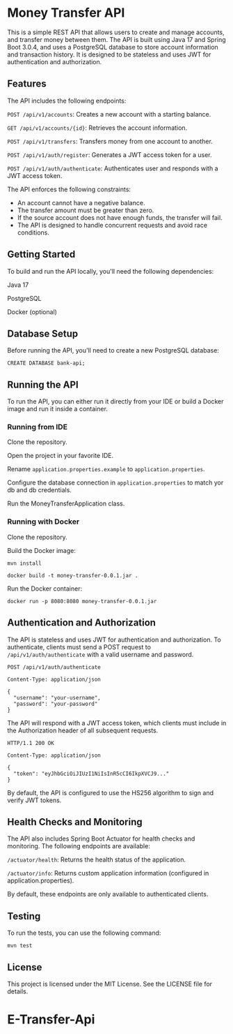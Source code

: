 # Money Transfer API
This is a simple REST API that allows users to create and manage accounts, and transfer money between them. 
The API is built using Java 17 and Spring Boot 3.0.4, and uses a PostgreSQL database to store account information and transaction history. 
It is designed to be stateless and uses JWT for authentication and authorization.

## Features
The API includes the following endpoints:

`POST /api/v1/accounts`: Creates a new account with a starting balance.

`GET /api/v1/accounts/{id}`: Retrieves the account information.

`POST /api/v1/transfers`: Transfers money from one account to another.

`POST /api/v1/auth/register`: Generates a JWT access token for a user.

`POST /api/v1/auth/authenticate`: Authenticates user and responds with a JWT access token.

The API enforces the following constraints:

- An account cannot have a negative balance.
- The transfer amount must be greater than zero.
- If the source account does not have enough funds, the transfer will fail.
- The API is designed to handle concurrent requests and avoid race conditions.

## Getting Started
To build and run the API locally, you'll need the following dependencies:

Java 17

PostgreSQL

Docker (optional)

## Database Setup

Before running the API, you'll need to create a new PostgreSQL database:

```
CREATE DATABASE bank-api;
```

## Running the API
To run the API, you can either run it directly from your IDE or build a Docker image and run it inside a container.

### Running from IDE
Clone the repository.

Open the project in your favorite IDE.

Rename `application.properties.example` to `application.properties`.

Configure the database connection in `application.properties` to match yor db and db credentials.

Run the MoneyTransferApplication class.

### Running with Docker

Clone the repository.

Build the Docker image:

```
mvn install

docker build -t money-transfer-0.0.1.jar .
```
Run the Docker container:
```
docker run -p 8080:8080 money-transfer-0.0.1.jar
```
## Authentication and Authorization

The API is stateless and uses JWT for authentication and authorization. 
To authenticate, clients must send a POST request to `/api/v1/auth/authenticate` with a valid username and password. 

```
POST /api/v1/auth/authenticate

Content-Type: application/json

{
  "username": "your-username",
  "password": "your-password"
}
```
The API will respond with a JWT access token, which clients must include in the Authorization header of all subsequent requests.

```
HTTP/1.1 200 OK

Content-Type: application/json

{
  "token": "eyJhbGciOiJIUzI1NiIsInR5cCI6IkpXVCJ9..."
}
```

By default, the API is configured to use the HS256 algorithm to sign and verify JWT tokens.

## Health Checks and Monitoring
The API also includes Spring Boot Actuator for health checks and monitoring. The following endpoints are available:

`/actuator/health`: Returns the health status of the application.

`/actuator/info`: Returns custom application information (configured in application.properties).

By default, these endpoints are only available to authenticated clients.

## Testing
To run the tests, you can use the following command:

```mvn test```

## License
This project is licensed under the MIT License. See the LICENSE file for details.
# E-Transfer-Api
